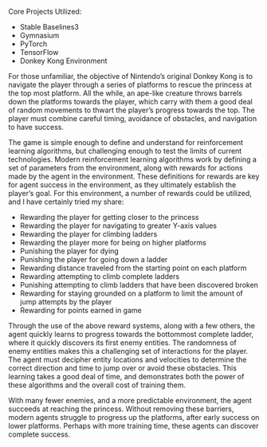 Core Projects Utilized:
- Stable Baselines3
- Gymnasium
- PyTorch
- TensorFlow
- Donkey Kong Environment

For those unfamiliar, the objective of Nintendo’s original Donkey Kong is to navigate the player through a series of platforms to rescue the princess at the top most platform. All the while, an ape-like creature throws barrels down the platforms towards the player, which carry with them a good deal of random movements to thwart the player’s progress towards the top. The player must combine careful timing, avoidance of obstacles, and navigation to have success.

The game is simple enough to define and understand for reinforcement learning algorithms, but challenging enough to test the limits of current technologies. Modern reinforcement learning algorithms work by defining a set of parameters from the environment, along with rewards for actions made by the agent in the environment. These definitions for rewards are key for agent success in the environment, as they ultimately establish the player’s goal. For this environment, a number of rewards could be utilized, and I have certainly tried my share:

- Rewarding the player for getting closer to the princess
- Rewarding the player for navigating to greater Y-axis values
- Rewarding the player for climbing ladders
- Rewarding the player more for being on higher platforms
- Punishing the player for dying
- Punishing the player for going down a ladder
- Rewarding distance traveled from the starting point on each platform
- Rewarding attempting to climb complete ladders
- Punishing attempting to climb ladders that have been discovered broken
- Rewarding for staying grounded on a platform to limit the amount of jump attempts by the player
- Rewarding for points earned in game
  
Through the use of the above reward systems, along with a few others, the agent quickly learns to progress towards the bottommost complete ladder, where it quickly discovers its first enemy entities. The randomness of enemy entities makes this a challenging set of interactions for the player. The agent must decipher entity locations and velocities to determine the correct direction and time to jump over or avoid these obstacles. This learning takes a good deal of time, and demonstrates both the power of these algorithms and the overall cost of training them.

With many fewer enemies, and a more predictable environment, the agent succeeds at reaching the princess. Without removing these barriers, modern agents struggle to progress up the platforms, after early success on lower platforms. Perhaps with more training time, these agents can discover complete success.
